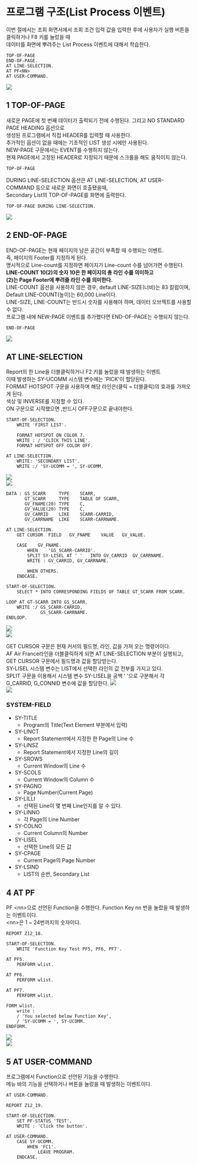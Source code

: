 # 프로그램 구조(List Process 이벤트)
이번 절에서는 조회 화면서에서 조회 조건 입력 값을 입력한 후에 사용자가 실행 버튼을 클릭하거나 F8 키를 눌렀을 때 <br>
데이터를 화면에 뿌려주는 List Process 이벤트에 대해서 학습한다.
```abap
TOP-OF-PAGE
END-OF-PAGE.
AT LINE-SELECTION.
AT PF<NN>
AT USER-COMMAND.
```
![](../img/7-1.png) <BR>

## 1 TOP-OF-PAGE
새로운 PAGE에 첫 번째 데이터가 출력되기 전에 수행된다. 그리고 NO STANDARD PAGE HEADING 옵션으로 <BR>
생성된 프로그램에서 직접 HEADER를 입력할 때 사용한다. <BR>
추가적인 옵션이 없을 때에는 기초적인 LIST 생성 시에만 사용된다. <BR>
NEW-PAGE 구문에서는 EVENT를 수행하지 않는다. <BR>
현재 PAGE에서 고정된 HEADER로 지정되기 때문에 스크롤을 해도 움직이지 않는다.<BR>
```ABAP
TOP-OF-PAGE
```

DURING LINE-SELECTION 옵션은 AT LINE-SELECTION, AT USER-COMMAND 등으로 새로운 화면이 호출됐을때, <BR>
Secondary List의 TOP-OF-PAGE를 화면에 출력한다.
```ABAP
TOP-OF-PAGE DURING LINE-SELECTION.
```
![](../img/7-2.png) <BR>

## 2 END-OF-PAGE
END-OF-PAGE는 현재 페이지의 남은 공간이 부족할 때 수행되는 이벤트. <BR>
즉, 페이지의 Footer를 지정하게 된다. <br>
명시적으로 Line-count를 지정하면 페이지가 Line-count 수를 넘어가면 수행된다. <br>
**LINE-COUNT 10(2)의 숫자 10은 한 페이지의 총 라인 수를 의미하고** <BR>
**(2)는 Page Footer에 뿌려줄 라인 수를 의미한다.**<br>
LINE-COUNT 옵션을 사용하지 않은 경우, default LINE-SIZE(너비)는 83 칼럼이며, <br>
Default LINE-COUNT(높이)는 60,000 Line이다. <br>
LINE-SIZE, LINE-COUNT는 반드시 숫자를 사용해야 하며, 데이터 오브젝트를 사용할 수 없다. <BR>
프로그램 내에 NEW-PAGE 이벤트를 추가했다면 END-OF-PAGE는 수행되지 않는다.
```ABAP
END-OF-PAGE
```
![](../img/7-3.png)

## AT LINE-SELECTION
Report의 한 Line을 더블클릭하거나 F2 키를 눌렀을 때 발생하는 이벤트 <br>
이때 발생하는 SY-UCOMM 시스템 변수에는 'PICK'이 할당된다. <BR>
FORMAT HOTSPOT 구문을 사용하며 해당 라인은(클릭 = 더블클릭)의 효과를 가져오게 된다. <BR>
색상 및 INVERSE를 지정할 수 있다. <BR>
ON 구문으로 시작했으면 ,반드시 OFF구문으로 끝내야한다.
```ABAP
START-OF-SELECTION.
    WRITE 'FIRST LIST'.

    FORMAT HOTSPOT ON COLOR 7.
    WRITE : / 'CLICK THIS LINE'.
    FORMAT HOTSPOT OFF COLOR OFF.

AT LINE-SELECTION.
    WRITE: 'SECONDARY LIST'.
    WRITE :/ 'SY-UCOMM = ', SY-UCOMM.    
```
![](../img/7-4.png) <BR>
![](../img/7-5.png)

```ABAP
DATA : GS_SCARR     TYPE    SCARR,
       GT_SCARR     TYPE    TABLE OF SCARR,
       GV_FNAME(20) TYPE    C,
       GV_VALUE(20) TYPE    C,
       GV_CARRID    LIKE    SCARR-CARRID,
       GV_CARRNAME  LIKE    SCARR-CARRNAME.

AT LINE-SELECTION.
    GET CURSOR  FIELD   GV_FNAME    VALUE   GV_VALUE.

    CASE    GV_FNAME.
        WHEN    'GS_SCARR-CARRID'.
        SPLIT SY-LISEL AT ' '   INTO GV_CARRID  GV_CARRNAME.
        WRITE : GV_CARRID, GV_CARRNAME.

        WHEN OTHERS.
    ENDCASE.

START-OF-SELECTION.
    SELECT * INTO CORRESPONDING FIELDS OF TABLE GT_SCARR FROM SCARR.

LOOP AT GT-SCARR INTO GS_SCARR.
    WRITE :/ GS_SCARR-CARRID,
             GS_SCARR-CARRNAME.
ENDLOOP.                 
```
![](IMG/../../img/7-6.png) <BR>
![](IMG/../../img/7-7.png) <BR>

GET CURSOR 구문은 현재 커서의 필드명, 라인, 값을 가져 오는 명령어이다.<BR>
AF Air France라인을 더블클릭하게 되면 AT LINE-SELECTION 부분이 실행되고, GET CURSOR 구문에서 필드명과 값을 할당받는다. <BR>
SY-LISEL 시스템 변수는 LIST에서 선택한 라인의 값 전부를 가지고 있다. <br>
SPLIT 구문을 이용해서 시스템 변수 SY-LISEL을 공백 ' '으로 구분해서 각 G_CARRID, G_CONNID 변수에 값을 할당한다.
![](../img/7-8.png) <BR>
![](IMG/../../img/7-9.png) <BR>

### SYSTEM-FIELD
- SY-TITLE
  - Program의 Title(Text Element 부분에서 입력)
- SY-LINCT
  - Report Statement에서 지정한 한 Page의 Line 수
- SY-LINSZ
  - Report Statement에서 지정한 Line의 길이
- SY-SROWS
  - Current Window의 Line 수
- SY-SCOLS
  - Current Window의 Column 수
- SY-PAGNO
  - Page Number(Current Page)
- SY-LILLI
  - 선택된 Line이 몇 번째 Line인지를 알 수 있다.
- SY-LINNO
  - 각 Page의 Line Number
- SY-COLNO
  - Current Column의 Number
- SY-LISEL
  - 선택한 Line의 모든 값
- SY-CPAGE
  - Current Page의 Page Number
- SY-LSIND
  - LIST의 순번, Secondary List

## 4 AT PF<NN>
PF &#60;nn&#62;으로 선언된 Function을 수행한다. Function Key nn 번을 눌렀을 때 발생하는 이벤트이다. <br>
&#60;nn&#62;은 1 ~ 24번까지의 숫자이다.
```abap
REPORT Z12_18.

START-OF-SELECTION.
    WRITE 'Function Key Test PF5, PF6, PF7'.

AT PF5.
    PERFORM wlist.

AT PF6.
    PERFORM wlist.

AT PF7.
    PERFORM wlist.

FORM wlist.
    write :
    / 'You selected below Function Key',
    / 'SY-UCOMM = ', SY-UCOMM.
ENDFORM.    
```
![](../img/7-10.png)<BR>
![](../img/7-11.png)

## 5 AT USER-COMMAND
프로그램에서 Function으로 선언된 기능을 수행한다. <br>
메뉴 바의 기능을 선택하거나 버튼을 눌렀을 때 발생하는 이벤트이다. <br>
```abap
AT USER-COMMAND.
```
```ABAP
REPORT Z12_19.

START-OF-SELECTION.
    SET PF-STATUS 'TEST'.
    WRITE : 'Click the button'.

AT USER-COMMAND.
    CASE SY-UCOMM.
        WHEN 'FC1'.
            LEAVE PROGRAM.
    ENDCASE.            
```